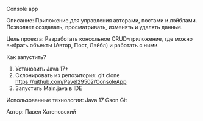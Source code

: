 Console app

Описание:
Приложение для управления авторами, постами и лэйблами.
Позволяет создавать, просматривать, изменять и удалять данные.

Цель проекта:
Разработать консольное CRUD-приложение, где можно выбрать объекты
(Автор, Пост, Лэйбл) и работать с ними.

Как запустить?
1. Установить Java 17+
2. Склонировать из репозитория:
git clone https://github.com/Pavel29502/ConsoleApp
3. Запустить Main.java в IDE

Использованные технологии:
Java 17
Gson
Git

Автор: Павел Хатеновский
